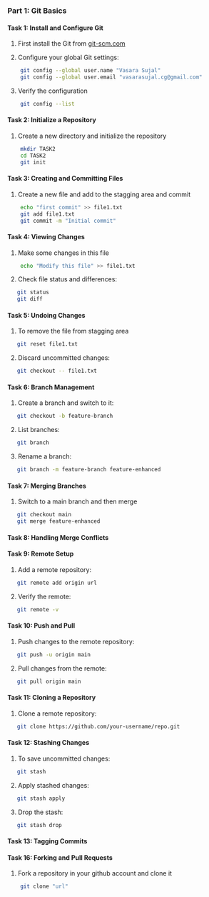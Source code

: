### Part 1: Git Basics

#### Task 1: Install and Configure Git

1. First install the Git from [git-scm.com](https://git-scm.com/)

2. Configure your global Git settings:  
``` bash
    git config --global user.name "Vasara Sujal"
    git config --global user.email "vasarasujal.cg@gmail.com"
```
3. Verify the configuration
```bash
    git config --list
```

#### Task 2: Initialize a Repository

1. Create a new directory and initialize the repository
``` bash
    mkdir TASK2
    cd TASK2
    git init
```

#### Task 3: Creating and Committing Files

1. Create a new file and add to the stagging area and commit
```bash
    echo "first commit" >> file1.txt
    git add file1.txt
    git commit -m "Initial commit"
```

#### Task 4: Viewing Changes

1. Make some changes in this file
```bash
    echo "Modify this file" >> file1.txt
```
2. Check file status and differences:  
```bash
   git status
   git diff
```

#### Task 5: Undoing Changes

1. To remove the file from stagging area
```bash
   git reset file1.txt
```
2. Discard uncommitted changes:  
```bash
   git checkout -- file1.txt
```

#### Task 6: Branch Management
1. Create a branch and switch to it:  
```bash
   git checkout -b feature-branch
```
2. List branches:  
```bash
   git branch
```
3. Rename a branch:  
```bash
   git branch -m feature-branch feature-enhanced
```

#### **Task 7: Merging Branches**
1. Switch to a main branch and then merge  
```bash
   git checkout main
   git merge feature-enhanced
```

#### Task 8: Handling Merge Conflicts




#### Task 9: Remote Setup

1. Add a remote repository:  
```bash
   git remote add origin url
```
2. Verify the remote:  
```bash
   git remote -v
```

#### Task 10: Push and Pull

1. Push changes to the remote repository:  
```bash
   git push -u origin main
```
2. Pull changes from the remote:  
```bash
   git pull origin main
```

#### Task 11: Cloning a Repository

1. Clone a remote repository:  
```bash
   git clone https://github.com/your-username/repo.git
```

#### Task 12: Stashing Changes

1. To save uncommitted changes:  
```bash
   git stash
```
2. Apply stashed changes:  
```bash
   git stash apply
```
3. Drop the stash:  
```bash
   git stash drop
```

#### Task 13: Tagging Commits









#### Task 16: Forking and Pull Requests

1. Fork a repository in your github account and clone it
```bash
    git clone "url"
```